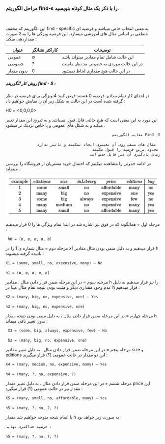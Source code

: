 ### مراحل الگوریتم find-s را با ذکر یک مثال کوتاه بنویسید.

<br/>

این الگوریتم که مخفف find - specific به معنی انتخاب خاص میباشد و فرضیه ای منطقی بر اساس مثال های آموزشی
 میسازد.
 این فرضیه ویژگی ها را به 3 صورت مقداردهی میکند : 

<div align="right" >

|عنوان | کاراکتر نشانگر| توضیحات | 
|----------------|-------|---------|
|عمومی | &#x2205;|این حالت شامل تمام مقادیر میتواند باشد | 
|خصوصی | ? | در این حالت موردی به خصوص مد نظر ماست | 
|بدون مقدار | 0 | در این حالت هیچ مقداری   لحاظ نمیشود |
 
 </div>

##### روش کار  الگوریتم find - S : 
در ابتدای کار تمام مقادیر فرضیه 0 هستند فرض کنید 4 ویژگی برای فرضیه در نظر گرفته شده است  در این حالت به شکل زیر آن را نمایش خواهیم داد : <p> H0 = <0,0,0,0> <p>

این مورد به این معنی است که هیچ حالتی قابل قبول نمیباشد و به تدریج این مقدار تغییر میکند و به شکل های عمومی و یا خاص نزدیک تر میشود .

<div align="right" >
 
```
معایب الگوریتم Find -S
 
مثال های منفی روی آن تغییری ایجاد نمکیند و تاثیر ندارد  
محدود ترین فرضیه را قبول مکیند 
زمان یادگیری آن غیر قابل حدس است
 ```
</div>
 
 
 در ادامه جدولی را مشاهده میکنیم که احتمال خرید مشتریان از فروشگاه را بررسی مینماید .

![table](img1.png)
 
 مرحله اول = همانگونه که در فوق نیز اشاره شد در ابتدا تمام ویژگی ها را 0 قرار میدهیم :
 
 
 ```
  h0 = (ø, ø, ø, ø, ø)
 ```

 
مرحله دوم = مثال شماره ی 1 را در x1  قرار میدهیم و به دلیل منفی بودن مثال مقادیر h نادیده گرفته میشوند : 

 ```
X1 = (some, small, no, expensive, many) – No

h1 = (ø, ø, ø, ø, ø)
 ```
 
 
مرحله سوم = در این مرحله ضمن قرار دادن مثال ، مقادیر h را نیز قرار میدهیم به دلیل عدم وجود مقداری دیگر و مثبت بودن نتیجه تمام مثال  عینا  در h  قرار میدهیم : 

 
 ```
X2 = (many, big, no, expensive, one) – Yes
 
h2 = (many, big, no, expensive, one)
 ```
 
 
 مرحله چهارم = در این مرحله ضمن قرار دادن مثال ، به دلیل منفی بودن نتیجه مقدار h بدون تغییر باقی میماند  : 

 
```
 X3 = (some, big, always, expensive, few) – No
 
 h3 = (many, big, no, expensive, one)
 ````
 
 
  مرحله پنجم = در این مرحله ضمن قرار دادن مثال ، به دلیل تغییر مقادیر size و editions  این دو مقدار در حالت عمومی (؟) قرار میگیرند  : 

```
X4 = (many, medium, no, expensive, many) – Yes
 
h4 = (many, ?, no, expensive, ?)
```
 

  مرحله ششم = در این مرحله ضمن قرار دادن مثال ، به دلیل تغییر مقدار price  این مقدار نیز در حالت عمومی (؟) قرار میگیرد  :
 
 
 ```
X5 = (many, small, no, affordable, many) – Yes
 
h5 = (many, ?, no, ?, ?)
```

با اتمام نتیجه متوجه خواهیم شد مقدار  h به صورت زیر خواهد  بود : 
 
 ```
 فرضیه حداکثری نهایی :
 
 h5 = (many, ?, no, ?, ?)
 ```

